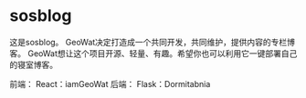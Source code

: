 # sosblog
这是sosblog。
GeoWat决定打造成一个共同开发，共同维护，提供内容的专栏博客。
GeoWat想让这个项目开源、轻量、有趣。希望你也可以利用它一键部署自己的寝室博客。


前端：
React：iamGeoWat
后端：
Flask：Dormitabnia